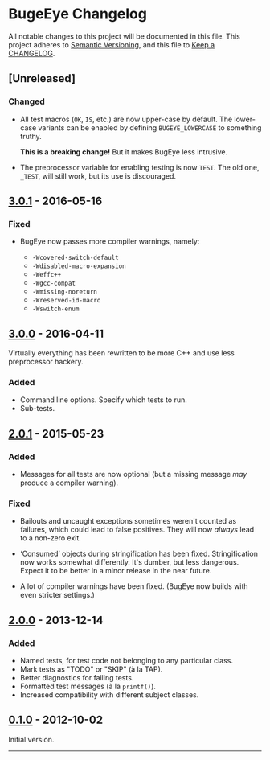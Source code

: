 # BugeEye Changelog #

All notable changes to this project will be documented in this file. This
project adheres to [Semantic Versioning], and this file to [Keep a CHANGELOG].

## [Unreleased] ##

### Changed ###

*   All test macros (`OK`, `IS`, etc.) are now upper-case by default. The
    lower-case variants can be enabled by defining `BUGEYE_LOWERCASE` to
    something truthy.

    **This is a breaking change!** But it makes BugEye less intrusive.

*   The preprocessor variable for enabling testing is now `TEST`. The old one,
    `_TEST`, will still work, but its use is discouraged.

## [3.0.1] - 2016-05-16 ##

### Fixed ###

*   BugEye now passes more compiler warnings, namely:

    *   `-Wcovered-switch-default`
    *   `-Wdisabled-macro-expansion`
    *   `-Weffc++`
    *   `-Wgcc-compat`
    *   `-Wmissing-noreturn`
    *   `-Wreserved-id-macro`
    *   `-Wswitch-enum`

## [3.0.0] - 2016-04-11 ##

Virtually everything has been rewritten to be more C++ and use less preprocessor
hackery.

### Added ###

*   Command line options. Specify which tests to run.
*   Sub-tests.

## [2.0.1] - 2015-05-23 ##

### Added ###

*   Messages for all tests are now optional (but a missing message *may* produce
    a compiler warning).

### Fixed ###

*   Bailouts and uncaught exceptions sometimes weren't counted as failures,
    which could lead to false positives. They will now *always* lead to a
    non-zero exit.

*   ‘Consumed’ objects during stringification has been fixed.  Stringification
    now works somewhat differently. It's dumber, but less dangerous. Expect it
    to be better in a minor release in the near future.

*   A lot of compiler warnings have been fixed.  (BugEye now builds with even
    stricter settings.)

## [2.0.0] - 2013-12-14 ##

### Added ###

*   Named tests, for test code not belonging to any particular class.
*   Mark tests as "TODO" or "SKIP" (à la TAP).
*   Better diagnostics for failing tests.
*   Formatted test messages (à la `printf()`).
*   Increased compatibility with different subject classes.

## [0.1.0] - 2012-10-02 ##

Initial version.

---

  [3.0.1]: https://github.com/Munkei/BugEye/compare/v3.0.0...v3.0.1

  [3.0.0]: https://github.com/Munkei/BugEye/compare/v2.0.1...v3.0.0

  [2.0.1]: https://github.com/Munkei/BugEye/compare/v2.0.0...v2.0.1

  [2.0.0]: https://github.com/Munkei/BugEye/compare/v0.1.0...v2.0.0

  [0.1.0]: https://github.com/Munkei/BugEye/compare/4f418d2...v0.1.0

  [Keep a CHANGELOG]: http://keepachangelog.com

  [Semantic Versioning]: http://semver.org
